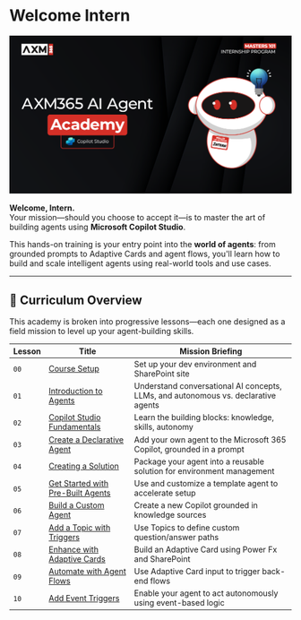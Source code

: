 # Welcome Intern

![Copilot Studio Agent Academy Recruit](../images/mcs-agent-academy-recruit-banner.png)

**Welcome, Intern.**  
Your mission—should you choose to accept it—is to master the art of building agents using **Microsoft Copilot Studio**.

This hands-on training is your entry point into the **world of agents**: from grounded prompts to Adaptive Cards and agent flows, you'll learn how to build and scale intelligent agents using real-world tools and use cases.

---

## 🧭 Curriculum Overview

This academy is broken into progressive lessons—each one designed as a field mission to level up your agent-building skills.

| Lesson | Title | Mission Briefing |
|--------|-------|------------------|
| `00` |  [Course Setup](./00-course-setup/README.md) | Set up your dev environment and SharePoint site |
| `01` |  [Introduction to Agents](./01-introduction-to-agents/README.md) | Understand conversational AI concepts, LLMs, and autonomous vs. declarative agents |
| `02` |  [Copilot Studio Fundamentals](./02-copilot-studio-fundamentals/README.md) | Learn the building blocks: knowledge, skills, autonomy |
| `03` |  [Create a Declarative Agent](./03-create-a-declarative-agent-for-M365Copilot/README.md) | Add your own agent to the Microsoft 365 Copilot, grounded in a prompt |
| `04` |  [Creating a Solution](./04-creating-a-solution/README.md) | Package your agent into a reusable solution for environment management |
| `05` |  [Get Started with Pre-Built Agents](./05-using-prebuilt-agents/README.md) | Use and customize a template agent to accelerate setup |
| `06` |  [Build a Custom Agent](./06-create-agent-from-conversation/README.md) | Create a new Copilot grounded in knowledge sources |
| `07` |  [Add a Topic with Triggers](./07-add-new-topic-with-trigger/README.md) | Use Topics to define custom question/answer paths |
| `08` |  [Enhance with Adaptive Cards](./08-add-adaptive-card/README.md) | Build an Adaptive Card using Power Fx and SharePoint |
| `09` |  [Automate with Agent Flows](./09-add-an-agent-flow/README.md) | Use Adaptive Card input to trigger back-end flows |
| `10` |  [Add Event Triggers](./10-add-event-triggers/README.md) | Enable your agent to act autonomously using event-based logic |
